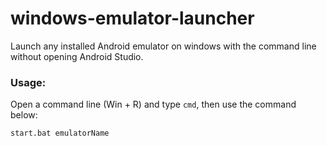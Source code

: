 # windows-emulator-launcher
Launch any installed Android emulator on windows with the command line without opening Android Studio.

### Usage:

Open a command line (Win + R) and type `cmd`, then use the command below:

```
start.bat emulatorName
```
